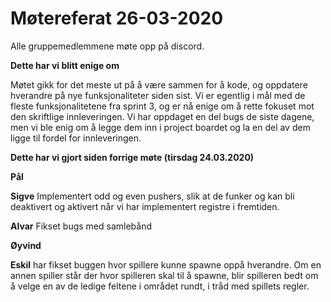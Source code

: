 # Møtereferat 26-03-2020

Alle gruppemedlemmene møte opp på discord.

**Dette har vi blitt enige om**

Møtet gikk for det meste ut på å være sammen for å kode, og oppdatere hverandre på nye funksjonaliteter siden sist. Vi er egentlig i mål med de fleste funksjonalitetene fra sprint 3, og er nå enige om å rette fokuset mot den skriftlige innleveringen. Vi har oppdaget en del bugs de siste dagene, men vi ble enig om å legge dem inn i project boardet og la en del av dem ligge til fordel for innleveringen.

**Dette har vi gjort siden forrige møte (tirsdag 24.03.2020)**

**Pål**

**Sigve** Implementert odd og even pushers, slik at de funker og kan bli deaktivert og aktivert når vi har implementert registre i fremtiden.

**Alvar** Fikset bugs med samlebånd

**Øyvind**

**Eskil** har fikset buggen hvor spillere kunne spawne oppå hverandre. Om en annen spiller står der hvor spilleren skal til å spawne, blir spilleren bedt om å velge en av de ledige feltene i området rundt, i tråd med spillets regler.


